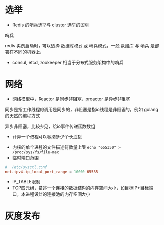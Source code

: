 # 选举

- Redis 的哨兵选举与 cluster 选举的区别

哨兵

redis 实例启动时，可以选择 数据库模式 或 哨兵模式，一般 数据库 与 哨兵 是部署在不同的机器上。


- consul, etcd, zookeeper 相当于分布式服务架构中的哨兵


# 网络

- 网络模型中，Reactor 是同步非阻塞，proactor 是异步非阻塞

同步是指工作线程的调用是同步的，非阻塞是指io线程是非阻塞的，例如 golang的天然的编程方式

异步非阻塞，比较少见，给io事件传递函数数组

- 计算一个进程可以容纳多少个长连接

+ 内核的单个进程的文件描述符数量上限 `echo "655350" > /proc/sys/fs/file-max`
+ 临时端口范围
```conf
#  /etc/sysctl.conf
net.ipv4.ip_local_port_range = 10000 65535
```

+ IP_TABLE限制
+ TCP四元组，描述一个连接的数据结构的内存空间大小，如目标IP+目标端口，本进程设计的连接池的内存空间大小


# 灰度发布



